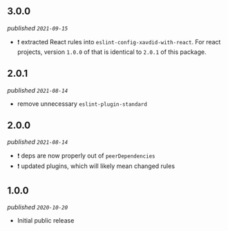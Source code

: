 ## 3.0.0

_published `2021-09-15`_

- :exclamation: extracted React rules into `eslint-config-xavdid-with-react`. For react projects, version `1.0.0` of that is identical to `2.0.1` of this package.

## 2.0.1

_published `2021-08-14`_

- remove unnecessary `eslint-plugin-standard`

## 2.0.0

_published `2021-08-14`_

- :exclamation: deps are now properly out of `peerDependencies`
- :exclamation: updated plugins, which will likely mean changed rules

## 1.0.0

_published `2020-10-20`_

- Initial public release
